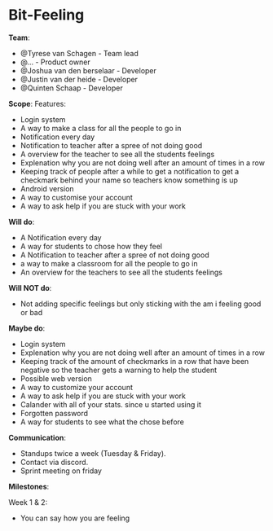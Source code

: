 # Bit-Feeling

**Team**:

- @Tyrese van Schagen - Team lead
- @... - Product owner
- @Joshua van den berselaar - Developer
- @Justin van der heide - Developer
- @Quinten Schaap - Developer

**Scope**:
Features:
- Login system
- A way to make a class for all the people to go in
- Notification every day
- Notification to teacher after a spree of not doing good
- A overview for the teacher to see all the students feelings
- Explenation why you are not doing well after an amount of times in a row
- Keeping track of people after a while to get a notification to get a checkmark behind your name so teachers know something is up
- Android version
- A way to customise your account
- A way to ask help if you are stuck with your work

**Will do**:
- A Notification every day
- A way for students to chose how they feel
- A Notification to teacher after a spree of not doing good
- a way to make a classroom for all the people to go in
- An overview for the teachers to see all the students feelings


**Will NOT do**:
- Not adding specific feelings but only sticking with the am i feeling good or bad


**Maybe do**:
- Login system
- Explenation why you are not doing well after an amount of times in a row
- Keeping track of the amount of checkmarks in a row that have been negative so the teacher gets a warning to help the student
- Possible web version
- A way to customize your account
- A way to ask help if you are stuck with your work
- Calander with all of your stats. since u started using it
- Forgotten password
- A way for students to see what the chose before

**Communication**:
- Standups twice a week (Tuesday & Friday).
- Contact via discord.
- Sprint meeting on friday

**Milestones**:

Week 1 & 2: 
- You can say how you are feeling
